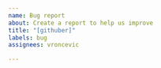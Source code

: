 ```yaml
---
name: Bug report
about: Create a report to help us improve
title: "[githuber]"
labels: bug
assignees: vroncevic

---
```



